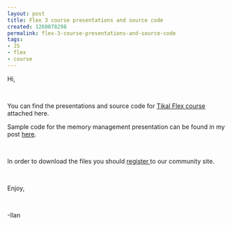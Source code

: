 ```yaml
---
layout: post
title: Flex 3 course presentations and source code
created: 1260878298
permalink: flex-3-course-presentations-and-source-code
tags:
- JS
- flex
- course
---
```

<p>Hi,</p>
<p>&nbsp;</p>
<p>You can find the presentations and source code for <a href="http://tikalk.tikalknowledge.com/tikal-flex-course-closed-event-part-1-3">Tikal Flex course </a>attached here.</p>
<p>Sample code for the memory management presentation can be found in my post&nbsp;<a href="http://tikalk.tikalknowledge.com/flex/garbage-collection-and-memory-leaks-simple-example">here</a>.</p>
<p>&nbsp;</p>
<p>In order to download the files you should <a href="http://tikalk.tikalknowledge.com/user/register">register </a>to our community site.</p>
<p>&nbsp;</p>
<p>Enjoy,</p>
<p>&nbsp;</p>
<p>-Ilan</p>
